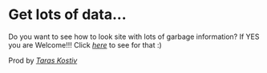 # Get lots of data...

Do you want to see how to look site with lots of garbage information?
If YES you are Welcome!!! Click [*here*](https://taraskostiv.github.io/fetch-async-await/) to see for that :)

Prod by [*Taras Kostiv*](https://github.com/TarasKostiv)
